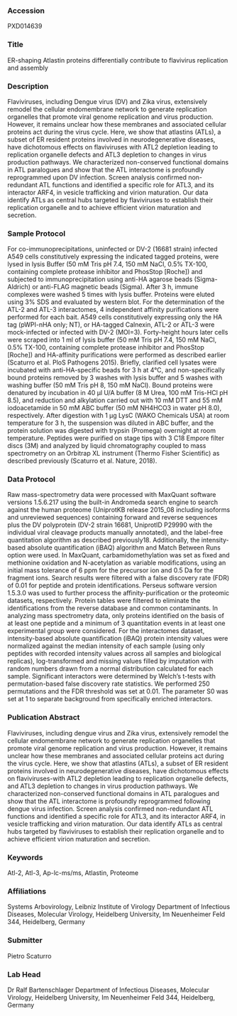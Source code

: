 ### Accession
PXD014639

### Title
ER-shaping Atlastin proteins differentially contribute to flavivirus replication and assembly

### Description
Flaviviruses, including Dengue virus (DV) and Zika virus, extensively remodel the cellular endomembrane network to generate replication organelles that promote viral genome replication and virus production. However, it remains unclear how these membranes and associated cellular proteins act during the virus cycle. Here, we show that atlastins (ATLs), a subset of ER resident proteins involved in neurodegenerative diseases, have dichotomous effects on flaviviruses with ATL2 depletion leading to replication organelle defects and ATL3 depletion to changes in virus production pathways. We characterized non-conserved functional domains in ATL paralogues and show that the ATL interactome is profoundly reprogrammed upon DV infection. Screen analysis confirmed non-redundant ATL functions and identified a specific role for ATL3, and its interactor ARF4, in vesicle trafficking and virion maturation. Our data identify ATLs as central hubs targeted by flaviviruses to establish their replication organelle and to achieve efficient virion maturation and secretion.

### Sample Protocol
For co-immunoprecipitations, uninfected or DV-2 (16681 strain) infected A549 cells constitutively expressing the indicated tagged proteins, were lysed in lysis Buffer (50 mM Tris pH 7.4, 150 mM NaCl, 0.5% TX-100, containing complete protease inhibitor and PhosStop [Roche]) and subjected to immunoprecipitation using anti-HA agarose beads (Sigma-Aldrich) or anti-FLAG magnetic beads (Sigma). After 3 h, immune complexes were washed 5 times with lysis buffer. Proteins were eluted using 3% SDS and evaluated by western blot.  For the determination of the ATL-2 and ATL-3 interactomes, 4 independent affinity purifications were performed for each bait. A549 cells constitutively expressing only the HA tag (pWPI-nHA only; NT), or HA-tagged Calnexin, ATL-2 or ATL-3 were mock-infected or infected with DV-2 (MOI=3). Forty-height hours later cells were scraped into 1 ml of lysis buffer (50 mM Tris pH 7.4, 150 mM NaCl, 0.5% TX-100, containing complete protease inhibitor and PhosStop [Roche]) and HA-affinity purifications were performed as described earlier (Scaturro et al. PloS Pathogens 2015). Briefly, clarified cell lysates were incubated with anti-HA-specific beads for 3 h at 4°C, and non-specifically bound proteins removed by 3 washes with lysis buffer and 5 washes with washing buffer (50 mM Tris pH 8, 150 mM NaCl). Bound proteins were denatured by incubation in 40 µl U/A buffer (8 M Urea, 100 mM Tris-HCl pH 8.5), and reduction and alkylation carried out with 10 mM DTT and 55 mM iodoacetamide in 50 mM ABC buffer (50 mM NH4HCO3 in water pH 8.0), respectively. After digestion with 1 µg LysC (WAKO Chemicals USA) at room temperature for 3 h, the suspension was diluted in ABC buffer, and the protein solution was digested with trypsin (Promega) overnight at room temperature. Peptides were purified on stage tips with 3 C18 Empore filter discs (3M) and analyzed by liquid chromatography coupled to mass spectrometry on an Orbitrap XL instrument (Thermo Fisher Scientific) as described previously (Scaturro et al. Nature, 2018).

### Data Protocol
Raw mass-spectrometry data were processed with MaxQuant software versions 1.5.6.217 using the built-in Andromeda search engine to search against the human proteome (UniprotKB release 2015_08 including isoforms and unreviewed sequences) containing forward and reverse sequences plus the DV polyprotein (DV-2 strain 16681, UniprotID P29990 with the individual viral cleavage products manually annotated), and the label-free quantitation algorithm as described previously18. Additionally, the intensity-based absolute quantification (iBAQ) algorithm and Match Between Runs option were used. In MaxQuant, carbamidomethylation was set as fixed and methionine oxidation and N-acetylation as variable modifications, using an initial mass tolerance of 6 ppm for the precursor ion and 0.5 Da for the fragment ions. Search results were filtered with a false discovery rate (FDR) of 0.01 for peptide and protein identifications.   Perseus software version 1.5.3.0 was used to further process the affinity-purification or the proteomic datasets, respectively. Protein tables were filtered to eliminate the identifications from the reverse database and common contaminants. In analyzing mass spectrometry data, only proteins identified on the basis of at least one peptide and a minimum of 3 quantitation events in at least one experimental group were considered. For the interactomes dataset, intensity-based absolute quantification (iBAQ) protein intensity values were normalized against the median intensity of each sample (using only peptides with recorded intensity values across all samples and biological replicas), log-transformed and missing values filled by imputation with random numbers drawn from a normal distribution calculated for each sample. Significant interactors were determined by Welch’s t-tests with permutation-based false discovery rate statistics. We performed 250 permutations and the FDR threshold was set at 0.01. The parameter S0 was set at 1 to separate background from specifically enriched interactors.

### Publication Abstract
Flaviviruses, including dengue virus and Zika virus, extensively remodel the cellular endomembrane network to generate replication organelles that promote viral genome replication and virus production. However, it remains unclear how these membranes and associated cellular proteins act during the virus cycle. Here, we show that atlastins (ATLs), a subset of ER resident proteins involved in neurodegenerative diseases, have dichotomous effects on flaviviruses-with ATL2 depletion leading to replication organelle defects, and ATL3 depletion to changes in virus production pathways. We characterized non-conserved functional domains in ATL paralogues and show that the ATL interactome is profoundly reprogrammed following dengue virus infection. Screen analysis confirmed non-redundant ATL functions and identified a specific role for ATL3, and its interactor ARF4, in vesicle trafficking and virion maturation. Our data identify ATLs as central hubs targeted by flaviviruses to establish their replication organelle and to achieve efficient virion maturation and secretion.

### Keywords
Atl-2, Atl-3, Ap-lc-ms/ms, Atlastin, Proteome

### Affiliations
Systems Arbovirology, Leibniz Institute of Virology
Department of Infectious Diseases, Molecular Virology, Heidelberg University, Im Neuenheimer Feld 344, Heidelberg, Germany

### Submitter
Pietro Scaturro

### Lab Head
Dr Ralf Bartenschlager
Department of Infectious Diseases, Molecular Virology, Heidelberg University, Im Neuenheimer Feld 344, Heidelberg, Germany


